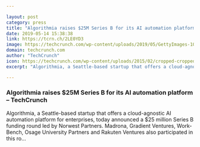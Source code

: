 ```yaml
---

layout: post
category: press
title: "Algorithmia raises $25M Series B for its AI automation platform"
date: 2019-05-14 15:38:38
link: https://tcrn.ch/2LE0YD3
image: https://techcrunch.com/wp-content/uploads/2019/05/GettyImages-1052335706.jpg?w=566
domain: techcrunch.com
author: "TechCrunch"
icon: https://techcrunch.com/wp-content/uploads/2015/02/cropped-cropped-favicon-gradient.png?w=180
excerpt: "Algorithmia, a Seattle-based startup that offers a cloud-agnostic AI automation platform for enterprises, today announced a $25 million Series B funding round led by Norwest Partners. Madrona, Gradient Ventures, Work-Bench, Osage University Partners and Rakuten Ventures also participated in this ro…"

---
```


### Algorithmia raises $25M Series B for its AI automation platform – TechCrunch

Algorithmia, a Seattle-based startup that offers a cloud-agnostic AI automation platform for enterprises, today announced a $25 million Series B funding round led by Norwest Partners. Madrona, Gradient Ventures, Work-Bench, Osage University Partners and Rakuten Ventures also participated in this ro…